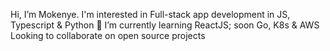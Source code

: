 Hi, I’m Mokenye. I'm interested in Full-stack app development in JS, Typescript & Python
🌱 I’m currently learning ReactJS; soon Go, K8s & AWS
Looking to collaborate on open source projects

<!---
mokenye/mokenye is a ✨ special ✨ repository because its `README.md` (this file) appears on your GitHub profile.
You can click the Preview link to take a look at your changes.
--->

